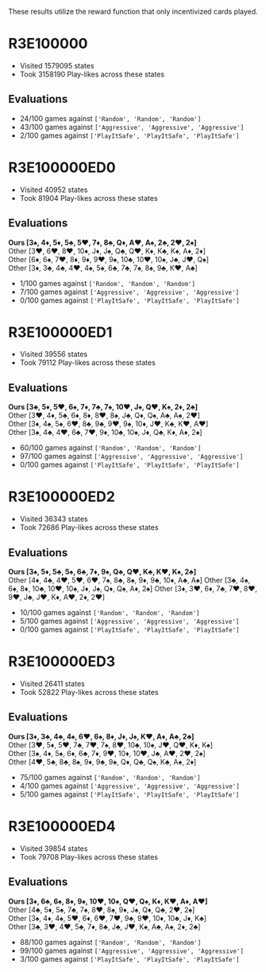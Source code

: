 These results utilize the reward function that only incentivized cards played.

# R3E100000
- Visited 1579095 states
- Took 3158190 Play-likes across these states
## Evaluations
- 24/100 games against `['Random', 'Random', 'Random']`
- 43/100 games against `['Aggressive', 'Aggressive', 'Aggressive']`
- 2/100 games against `['PlayItSafe', 'PlayItSafe', 'PlayItSafe']`
# R3E100000ED0
- Visited 40952 states
- Took 81904 Play-likes across these states
## Evaluations
**Ours	[3♠, 4♦, 5♦, 5♣, 5♥, 7♦, 8♣, Q♦, A♥, A♠, 2♣, 2♥, 2♠]**  
Other	[3♥, 6♥, 8♥, 10♦, J♦, J♠, Q♣, Q♥, K♦, K♣, K♠, A♦, 2♦]  
Other	[6♦, 6♠, 7♥, 8♦, 9♦, 9♥, 9♠, 10♣, 10♥, 10♠, J♣, J♥, Q♠]  
Other	[3♦, 3♣, 4♣, 4♥, 4♠, 5♠, 6♣, 7♣, 7♠, 8♠, 9♣, K♥, A♣]
- 1/100 games against `['Random', 'Random', 'Random']`
- 7/100 games against `['Aggressive', 'Aggressive', 'Aggressive']`
- 0/100 games against `['PlayItSafe', 'PlayItSafe', 'PlayItSafe']`
# R3E100000ED1
- Visited 39556 states
- Took 79112 Play-likes across these states
## Evaluations
**Ours 	[3♣, 5♦, 5♥, 6♠, 7♦, 7♣, 7♠, 10♥, J♠, Q♥, K♠, 2♦, 2♣]**  
Other 	[3♥, 4♦, 5♣, 6♦, 8♦, 8♥, 8♠, J♣, Q♦, Q♠, A♣, A♠, 2♥]  
Other 	[3♦, 4♠, 5♠, 6♥, 8♣, 9♣, 9♥, 9♠, 10♦, J♥, K♣, K♥, A♥]  
Other 	[3♠, 4♣, 4♥, 6♣, 7♥, 9♦, 10♣, 10♠, J♦, Q♣, K♦, A♦, 2♠]
- 60/100 games against `['Random', 'Random', 'Random']`
- 97/100 games against `['Aggressive', 'Aggressive', 'Aggressive']`
- 0/100 games against `['PlayItSafe', 'PlayItSafe', 'PlayItSafe']`
# R3E100000ED2
- Visited 36343 states
- Took 72686 Play-likes across these states
## Evaluations
**Ours	[3♠, 5♦, 5♣, 5♠, 6♣, 7♦, 9♠, Q♣, Q♥, K♣, K♥, K♠, 2♣]**  
Other	[4♦, 4♣, 4♥, 5♥, 6♥, 7♠, 8♣, 8♠, 9♦, 9♣, 10♦, A♣, A♠]
Other	[3♣, 4♠, 6♠, 8♦, 10♣, 10♥, 10♠, J♦, J♠, Q♦, Q♠, A♦, 2♠]
Other	[3♦, 3♥, 6♦, 7♣, 7♥, 8♥, 9♥, J♣, J♥, K♦, A♥, 2♦, 2♥]
- 10/100 games against `['Random', 'Random', 'Random']`
- 5/100 games against `['Aggressive', 'Aggressive', 'Aggressive']`
- 0/100 games against `['PlayItSafe', 'PlayItSafe', 'PlayItSafe']`
# R3E100000ED3
- Visited 26411 states
- Took 52822 Play-likes across these states
## Evaluations
**Ours	[3♦, 3♣, 4♣, 4♠, 6♥, 6♠, 8♦, J♦, J♠, K♥, A♦, A♣, 2♣]**  
Other	[3♥, 5♦, 5♥, 7♣, 7♥, 7♠, 8♥, 10♣, 10♠, J♥, Q♥, K♦, K♠]  
Other	[3♠, 4♦, 5♠, 6♦, 6♣, 7♦, 9♥, 10♦, 10♥, J♣, A♥, 2♥, 2♠]  
Other	[4♥, 5♣, 8♣, 8♠, 9♦, 9♣, 9♠, Q♦, Q♣, Q♠, K♣, A♠, 2♦]
- 75/100 games against `['Random', 'Random', 'Random']`
- 4/100 games against `['Aggressive', 'Aggressive', 'Aggressive']`
- 5/100 games against `['PlayItSafe', 'PlayItSafe', 'PlayItSafe']`
# R3E100000ED4
- Visited 39854 states
- Took 79708 Play-likes across these states
## Evaluations
**Ours	[3♦, 6♣, 6♠, 8♦, 9♠, 10♥, 10♠, Q♥, Q♠, K♦, K♥, A♦, A♥]**  
Other	[4♣, 5♦, 5♠, 7♣, 7♠, 8♥, 8♠, 9♦, J♠, Q♦, Q♣, 2♥, 2♠]  
Other	[3♠, 4♦, 4♠, 5♥, 6♦, 6♥, 7♥, 9♣, 9♥, 10♦, 10♣, J♦, K♣]  
Other	[3♣, 3♥, 4♥, 5♣, 7♦, 8♣, J♣, J♥, K♠, A♣, A♠, 2♦, 2♣]
- 88/100 games against `['Random', 'Random', 'Random']`
- 99/100 games against `['Aggressive', 'Aggressive', 'Aggressive']`
- 3/100 games against `['PlayItSafe', 'PlayItSafe', 'PlayItSafe']`
